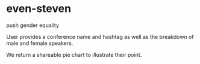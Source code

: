 even-steven
===========

push gender equality

User provides a conference name and hashtag as well as the breakdown of male and female speakers.

We return a shareable pie chart to illustrate their point.
